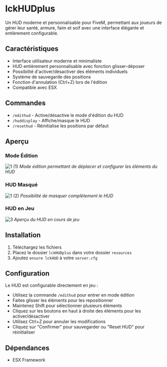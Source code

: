 # lckHUDplus

Un HUD moderne et personnalisable pour FiveM, permettant aux joueurs de gérer leur santé, armure, faim et soif avec une interface élégante et entièrement configurable.

## Caractéristiques

- Interface utilisateur moderne et minimaliste
- HUD entièrement personnalisable avec fonction glisser-déposer
- Possibilité d'activer/désactiver des éléments individuels
- Système de sauvegarde des positions
- Fonction d'annulation (Ctrl+Z) lors de l'édition
- Compatible avec ESX

## Commandes

- `/edithud` - Active/désactive le mode d'édition du HUD
- `/huddisplay` - Affiche/masque le HUD
- `/resethud` - Réinitialise les positions par défaut

## Aperçu

### Mode Édition
![1 (1)](https://github.com/user-attachments/assets/166ada85-7f55-43fd-827c-c8a1915070dd)
*Mode édition permettant de déplacer et configurer les éléments du HUD*

### HUD Masqué
![1 (2)](https://github.com/user-attachments/assets/e29fe8a1-bf1d-4751-ae00-a3ab0e371250)
*Possibilité de masquer complètement le HUD*

### HUD en Jeu
![3](https://github.com/user-attachments/assets/1bc25aff-20fa-4d3a-89bb-35185cc3eb86)
*Aperçu du HUD en cours de jeu*

## Installation

1. Téléchargez les fichiers
2. Placez le dossier `lckHUDplus` dans votre dossier `resources`
3. Ajoutez `ensure lckHUD` à votre `server.cfg`

## Configuration

Le HUD est configurable directement en jeu :
- Utilisez la commande `/edithud` pour entrer en mode édition
- Faites glisser les éléments pour les repositionner
- Maintenez Shift pour sélectionner plusieurs éléments
- Cliquez sur les boutons en haut à droite des éléments pour les activer/désactiver
- Utilisez Ctrl+Z pour annuler les modifications
- Cliquez sur "Confirmer" pour sauvegarder ou "Reset HUD" pour réinitialiser

## Dépendances

- ESX Framework
